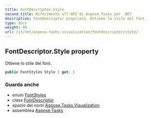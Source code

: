 ```yaml
---
title: FontDescriptor.Style
second_title: Riferimento all'API di Aspose.Tasks per .NET
description: FontDescriptor proprietà. Ottiene lo stile del font.
type: docs
weight: 40
url: /it/net/aspose.tasks.visualization/fontdescriptor/style/
---
```

## FontDescriptor.Style property

Ottiene lo stile del font.

```csharp
public FontStyles Style { get; }
```

### Guarda anche

* enum [FontStyles](../../fontstyles/)
* class [FontDescriptor](../)
* spazio dei nomi [Aspose.Tasks.Visualization](../../fontdescriptor/)
* assemblea [Aspose.Tasks](../../../)


